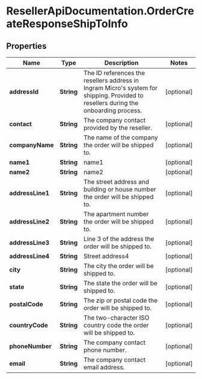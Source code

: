 # ResellerApiDocumentation.OrderCreateResponseShipToInfo

## Properties

Name | Type | Description | Notes
------------ | ------------- | ------------- | -------------
**addressId** | **String** | The ID references the resellers address in Ingram Micro&#39;s system for shipping. Provided to resellers during the onboarding process. | [optional] 
**contact** | **String** | The company contact provided by the reseller. | [optional] 
**companyName** | **String** | The name of the company the order will be shipped to. | [optional] 
**name1** | **String** | name1 | [optional] 
**name2** | **String** | name2 | [optional] 
**addressLine1** | **String** | The street address and building or house number the order will be shipped to. | [optional] 
**addressLine2** | **String** | The apartment number the order will be shipped to. | [optional] 
**addressLine3** | **String** | Line 3 of the address the order will be shipped to. | [optional] 
**addressLine4** | **String** | Street address4 | [optional] 
**city** | **String** | The city the order will be shipped to. | [optional] 
**state** | **String** | The state the order will be shipped to. | [optional] 
**postalCode** | **String** | The zip or postal code the order will be shipped to. | [optional] 
**countryCode** | **String** | The two-character ISO country code the order will be shipped to. | [optional] 
**phoneNumber** | **String** | The company contact phone number. | [optional] 
**email** | **String** | The company contact email address. | [optional] 


